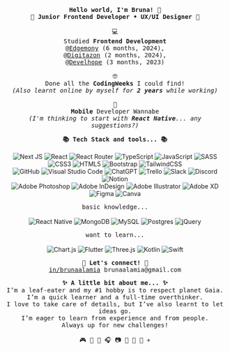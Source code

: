 <p align="center">
	<samp>
		<strong
			>Hello world, I'm Bruna! 👋<br />
			🐼 Junior Frontend Developer • UX/UI Designer 🐼</strong
		>
		<br /><br />
		💻
		<br />
		Studied <strong>Frontend Development</strong> <br />
		@<a href="https://edgemony.com/">Edgemony</a> (6 months, 2024), <br />
		@<a href="https://digitazon.com/">Digitazon</a> (2 months, 2024), <br />
		@<a href="https://www.develhope.co/">Develhope</a> (3 months, 2023)<br /><br />
		🤓
		<br />
		Done all the <strong>CodingWeeks</strong> I could find! <br />
		<em>(Also learnt online by myself for <strong>2 years</strong> while working)</em> <br /><br />
		🌱
		<br />
		<strong>Mobile</strong> Developer Wannabe <br />
		<em>(I'm thinking to start with <strong>React Native</strong>... any suggestions?)</em> <br />
	</samp>
</p>

<p align="center">
	<samp>
		<strong>📚 Tech Stack and tools... 📚</strong>
	</samp>
	<br />
	<br />
	<img src="https://img.shields.io/badge/Next-black?style=flat&logo=next.js&logoColor=white" alt="Next JS" />
	<img src="https://img.shields.io/badge/react-%2320232a.svg?style=flat&logo=react&logoColor=%2361DAFB" alt="React" />
	<img src="https://img.shields.io/badge/React_Router-CA4245?style=flat&logo=react-router&logoColor=white" alt="React Router" />
	<img src="https://img.shields.io/badge/typescript-%23007ACC.svg?style=flat&logo=typescript&logoColor=white" alt="TypeScript" />
	<img src="https://img.shields.io/badge/javascript-%23323330.svg?style=flat&logo=javascript&logoColor=%23F7DF1E" alt="JavaScript" />
	<img src="https://img.shields.io/badge/SASS-hotpink.svg?style=flat&logo=SASS&logoColor=white" alt="SASS" />
	<img src="https://img.shields.io/badge/css3-%231572B6.svg?style=flat&logo=css3&logoColor=white" alt="CSS3" />
	<img src="https://img.shields.io/badge/html5-%23E34F26.svg?style=flat&logo=html5&logoColor=white" alt="HTML5" />
	<img src="https://img.shields.io/badge/bootstrap-%238511FA.svg?style=flat&logo=bootstrap&logoColor=white" alt="Bootstrap" />
	<img src="https://img.shields.io/badge/tailwindcss-%2338B2AC.svg?style=flat&logo=tailwind-css&logoColor=white" alt="TailwindCSS" />
	<br />
	<img src="https://img.shields.io/badge/github-%23121011.svg?style=flat&logo=github&logoColor=white" alt="GitHub" />
	<img src="https://img.shields.io/badge/Visual%20Studio%20Code-0078d7.svg?style=flat&logo=visual-studio-code&logoColor=white" alt="Visual Studio Code" />
	<img src="https://img.shields.io/badge/chatGPT-74aa9c?style=flat&logo=openai&logoColor=white" alt="ChatGPT" />
	<img src="https://img.shields.io/badge/Trello-%23026AA7.svg?style=flat&logo=Trello&logoColor=white" alt="Trello" />
 	<img src="https://img.shields.io/badge/Slack-4A154B?style=flat&logo=slack&logoColor=white" alt="Slack" />
	<img src="https://img.shields.io/badge/Discord-%235865F2.svg?style=flat&logo=discord&logoColor=white" alt="Discord" />
 	<img src="https://img.shields.io/badge/Notion-%23000000.svg?style=flat&logo=notion&logoColor=white" alt="Notion" />
	<br />
	<img src="https://img.shields.io/badge/Adobe%20Photoshop-31A8FF?style=flat&logo=Adobe%20Photoshop&logoColor=black" alt="Adobe Photoshop" />
	<img src="https://img.shields.io/badge/Adobe%20InDesign-49021F?style=flat&logo=adobeindesign&logoColor=white" alt="Adobe InDesign" />
 	<img src="https://img.shields.io/badge/Adobe%20Illustrator-FF9A00?style=flat&logo=adobe%20illustrator&logoColor=white" alt="Adobe Illustrator" />
	<img src="https://img.shields.io/badge/Adobe%20XD-470137?style=flat&logo=Adobe%20XD&logoColor=#FF61F6" alt="Adobe XD" />
	<img src="https://img.shields.io/badge/figma-%23F24E1E.svg?style=flat&logo=figma&logoColor=white" alt="Figma" />
 	<img src="https://img.shields.io/badge/Canva-%2300C4CC.svg?style=flat&logo=Canva&logoColor=white" alt="Canva" />
</p>

<p align="center">
	<samp> basic knowledge... </samp>
	<br />
	<br />
	<img src="https://img.shields.io/badge/react_native-%2320232a.svg?style=flat&logo=react&logoColor=%2361DAFB" alt="React Native" />
	<img src="https://img.shields.io/badge/-MongoDB-13aa52?style=flat&logo=mongodb&logoColor=white" alt="MongoDB" />
	<img src="https://img.shields.io/badge/mysql-4479A1.svg?style=flat&logo=mysql&logoColor=white" alt="MySQL" />
	<img src="https://img.shields.io/badge/postgres-%23316192.svg?style=flat&logo=postgresql&logoColor=white" alt="Postgres" />
	<img src="https://img.shields.io/badge/jquery-%230769AD.svg?style=flat&logo=jquery&logoColor=white" alt="jQuery" />
</p>

<p align="center">
	<samp> want to learn... </samp>
	<br />
	<br />
	<img src="https://img.shields.io/badge/chart.js-F5788D.svg?style=flat&logo=chart.js&logoColor=white" alt="Chart.js" />
	<img src="https://img.shields.io/badge/Flutter-%2302569B.svg?style=flat&logo=Flutter&logoColor=white" alt="Flutter" />
	<img src="https://img.shields.io/badge/threejs-black?style=flat&logo=three.js&logoColor=white" alt="Three.js" />
	<img src="https://img.shields.io/badge/kotlin-%237F52FF.svg?style=flat&logo=kotlin&logoColor=white" alt="Kotlin" />
	<img src="https://img.shields.io/badge/swift-F54A2A?style=flat&logo=swift&logoColor=white" alt="Swift" />
</p>

<p align="center">
	<samp>
		<strong>📶 Let's connect! 📶</strong><br />
		<a href="https://linkedin.com/in/brunaalamia" target="_blank">in/brunaalamia</a>
		brunaalamia@gmail.com
	</samp>
</p>

<p align="center">
	<samp>
		<strong>✨ A little bit about me... ✨</strong><br />
		I’m a leaf-eater and my #1 hobby is to respect planet Gaia.<br />
		I’m a quick learner and a full-time overthinker.<br />
		I love to take care of details, but I’ve also learnt to let ideas go.<br />
		I’m eager to learn from experience and from people.<br />
		Always up for new challenges!<br />
		<br />
		🎮 🎲 🎹 🎧 📷 📓 🍕 🌻 ✈
	</samp>
</p>
